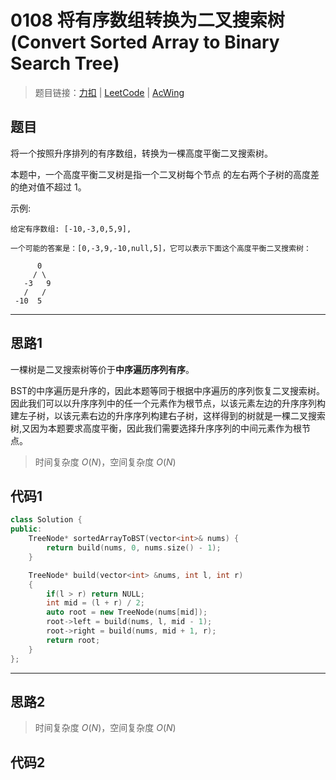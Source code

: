 # 0108 将有序数组转换为二叉搜索树(Convert Sorted Array to Binary Search Tree)

> 题目链接：[力扣](https://leetcode-cn.com/problems/convert-sorted-array-to-binary-search-tree/) | [LeetCode](https://leetcode.com/problems/convert-sorted-array-to-binary-search-tree/) | [AcWing](https://www.acwing.com/activity/content/problem/content/2461/1/)

## 题目

将一个按照升序排列的有序数组，转换为一棵高度平衡二叉搜索树。

本题中，一个高度平衡二叉树是指一个二叉树每个节点 的左右两个子树的高度差的绝对值不超过 1。

示例:

```plain
给定有序数组: [-10,-3,0,5,9],

一个可能的答案是：[0,-3,9,-10,null,5]，它可以表示下面这个高度平衡二叉搜索树：

      0
     / \
   -3   9
   /   /
 -10  5
```

---

## 思路1

一棵树是二叉搜索树等价于**中序遍历序列有序**。

BST的中序遍历是升序的，因此本题等同于根据中序遍历的序列恢复二叉搜索树。因此我们可以以升序序列中的任一个元素作为根节点，以该元素左边的升序序列构建左子树，以该元素右边的升序序列构建右子树，这样得到的树就是一棵二叉搜索树,又因为本题要求高度平衡，因此我们需要选择升序序列的中间元素作为根节点。

> 时间复杂度 $O(N)$，空间复杂度 $O(N)$

## 代码1

```cpp
class Solution {
public:
    TreeNode* sortedArrayToBST(vector<int>& nums) {
        return build(nums, 0, nums.size() - 1);
    }

    TreeNode* build(vector<int> &nums, int l, int r)
    {
        if(l > r) return NULL;
        int mid = (l + r) / 2;
        auto root = new TreeNode(nums[mid]);
        root->left = build(nums, l, mid - 1);
        root->right = build(nums, mid + 1, r);
        return root;
    }
};
```

---

## 思路2

> 时间复杂度 $O(N)$，空间复杂度 $O(N)$

## 代码2

```cpp

```
